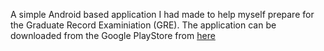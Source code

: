 A simple Android based application I had made to help myself prepare for the Graduate Record Examiniation (GRE). The application can be downloaded from the Google PlayStore from [here](https://play.google.com/store/apps/details?id=wordsforgre.landing)
